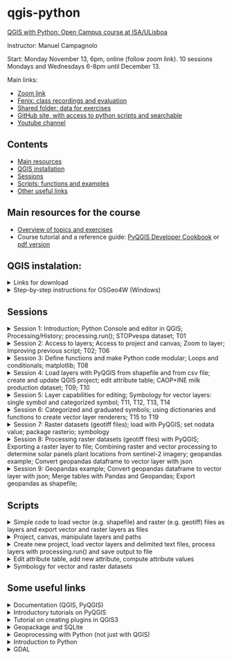 # qgis-python

[QGIS with Python: Open Campus course at ISA/ULisboa](https://www.isa-opencampus.pt/qgis-com-python)

Instructor: Manuel Campagnolo

Start: Monday November 13, 6pm, online (follow zoom link). 10 sessions Mondays and Wednesdays 6-8pm until December 13.

Main links:
* [Zoom link](https://videoconf-colibri.zoom.us/j/98394607195)
* [Fenix: class recordings and evaluation](https://fenix.isa.ulisboa.pt/courses/qwp-846413499991001)
* [Shared folder: data for exercises](https://ulisboa-my.sharepoint.com/:f:/g/personal/mlc_office365_ulisboa_pt/ElM7jQ_b__lEkznQ6mVRuhsBESim1iSIdK0v_7kXgvHw6A?e=UFWqMh)
* [GitHub site, with access to python scripts and searchable](https://github.com/isa-ulisboa/qgis-python)
* [Youtube channel](https://www.youtube.com/@qgisiwthpython)
  
## Contents

* [Main resources](#main-resources-for-the-course)
* [QGIS installation](#qgis-instalation)
* [Sessions](#sessions)
* [Scripts: functions and examples](#scripts)
* [Other useful links](#some-useful-links)

## Main resources for the course 

* [Overview of topics and exercises](overview_pyqgis_geopandas_rasterio.pdf)
* Course tutorial and a reference guide: [PyQGIS Developer Cookbook](https://docs.qgis.org/3.28/en/docs/pyqgis_developer_cookbook/index.html) or [pdf version](https://docs.qgis.org/testing/pdf/en/QGIS-testing-PyQGISDeveloperCookbook-en.pdf)

## QGIS instalation:
<details markdown="block">

  <summary> Links for download</summary>
  
*  **Windows**: Follow instructions for [installing QGIS via the OSGeo4W distribution manager](https://www.e-education.psu.edu/geog489/node/2294). You can also follow the video [install QGIS via OSGeo4W](https://www.youtube.com/watch?v=jtHnqvfa6is).
*  **MacOS**: Follow instructions from [Download QGIS](https://www.qgis.org/en/site/forusers/download.html)

</details>

<details markdown="block">
  
<summary> Step-by-step instructions for OSGeo4W (Windows)</summary>

Below are included step-by-step instruction for installing QGIS through OSGeo4W (Windows) and using OSGeo4W shell to install Python packages:
1. Downloading and installing QGIS (instructions for installing QGIS via the OSGeo4W distribution manager). [geog489](https://www.e-education.psu.edu/geog489/node/2294)
  - 1st: go to [download](https://qgis.org/en/site/forusers/download.html) and download OSGeo4W Network installer (Window users)
  - 2nd: execute the downloaded file `osgeo4w-setup.exe` (follow instructions in [https://www.e-education.psu.edu/geog489/node/2294](https://www.e-education.psu.edu/geog489/node/2294)): this will take some time. Files will be typically installed in `C:\OSGeo4W`. Note: to uninstall OSGeo4W, run `osgeo4w-setup.exe` and choose advanced installation and choose the packages you want to uninstall (can choose all). Then delete OSGeo4W folder.
  - Important files that are created during installation:
    - `C:\OSGeo4W\OSGeo4W.bat` - This opens the OSGeo4W shell that can be used for executing python scripts from the command line.
    - `C:\OSGeo4W\bin\qgis-ltr-bin.exe` - This is the main QGIS executable that you need to run for starting QGIS 3.
    - Obs: we will execute scripts directly in QGIS, so the OSGeo4W shell (windows key+ OSGeo4W shell) will only be needed to install Python packages (see below).
2. To run the Python interpreter from the OSGeo4W shell one should execute `python-qgis-ltr` (you can exit with `quit()`).
  - [Installing pip](https://pip.pypa.io/en/stable/installation/): most likely not necessary since it should be included in the above installation
  - Installing a Python package that is not included in OSGeo4W: for example, install package `sklearn` (package for Data Science not included in OSGeo4W): 
    - 1st: open OSGeo4W shell (`window key` + `osgeo4w shell`);  
    - 2nd: execute `python -m pip install --user sklearn` in the OSGeo4W shell; 
    - 3rd: in the python console of QGIS do `import sklearn` to verify that it is loaded correctly (i.e. there is no error message)
    - Exercise: install package haversine (distances over the sphere).

</details>

## Sessions
<details markdown="block">

  <summary>Session 1: Introduction; Python Console and editor in QGIS; Processing/History; processing.run(); STOPvespa dataset; T01</summary>
  
  - Introduction to PyQGIS
  - Dataset STOPvespa. Download `T01_stopvespa_processing_run` from the [Shared folder](https://ulisboa-my.sharepoint.com/:f:/g/personal/mlc_office365_ulisboa_pt/ElM7jQ_b__lEkznQ6mVRuhsBESim1iSIdK0v_7kXgvHw6A?e=UFWqMh). The goal is to load and visualize the data, and create a QGIS project "by hand". Then, create the first script in Python to perform some simple operations: `extract by expression` and `extract by location`. To do this, one first execute the operations with tools in Processing/Toolbox, and then use Processing/History to copy the respective commands to the Python editor in the appropriate order. Those topics are described in the first playlist in the [@qgisiwthpython Youtube channel](https://www.youtube.com/@qgisiwthpython).

</details>

<details markdown="block">
<summary>Session 2: Access to layers; Access to project and canvas; Zoom to layer; Improving previous script; T02; T06</summary>

  - Accessing a QGIS project programmatically. Download `T02_stopvespa_project_canvas_layers` from the [shared folder](https://ulisboa-my.sharepoint.com/:f:/g/personal/mlc_office365_ulisboa_pt/ElM7jQ_b__lEkznQ6mVRuhsBESim1iSIdK0v_7kXgvHw6A?e=UFWqMh).
  - Improve script created by copy/paste from processing history in `T01_stopvespa_processing_run`: download `T06_stopvespa_redo_processing_run` from the [shared folder](https://ulisboa-my.sharepoint.com/:f:/g/personal/mlc_office365_ulisboa_pt/ElM7jQ_b__lEkznQ6mVRuhsBESim1iSIdK0v_7kXgvHw6A?e=UFWqMh).

</details>

<details markdown="block">
  <summary>Session 3: Define functions and make Python code modular; Loops and conditionals; matplotlib; T08 </summary>

  - Define functions and make Python code modular. Simplify code for the STOPvespa problem. Create a loop over wasp nest diameters and plot results with Python package `matplotlib`. Download `T08_stopvespa_proc_run_myfunctions` from the [shared folder](https://ulisboa-my.sharepoint.com/:f:/g/personal/mlc_office365_ulisboa_pt/ElM7jQ_b__lEkznQ6mVRuhsBESim1iSIdK0v_7kXgvHw6A?e=UFWqMh). 
  
</details>

<details markdown="block">
  <summary>Session 4: Load layers with PyQGIS from shapefile and from csv file; create and update QGIS project; edit attribute table; CAOP+INE milk production dataset; T09; T10 </summary>

  - Load layers with PyQGIS from shapefile and from csv file; Create and update QGIS project. Download `T04_stopvespa_create_project_add_layers` from the [shared folder](https://ulisboa-my.sharepoint.com/:f:/g/personal/mlc_office365_ulisboa_pt/ElM7jQ_b__lEkznQ6mVRuhsBESim1iSIdK0v_7kXgvHw6A?e=UFWqMh) for an exemple with the STOPvespa data set (csv with coordinates)
  - Same problem, but with different data sets, and a more compact code. Download `T09_caop_ine_create_project_add_layers` from the [shared folder](https://ulisboa-my.sharepoint.com/:f:/g/personal/mlc_office365_ulisboa_pt/ElM7jQ_b__lEkznQ6mVRuhsBESim1iSIdK0v_7kXgvHw6A?e=UFWqMh) for an exemple with a new data set (CAOP, Milk production per county from INE). In this case the csv file does not have coordinates.
  - For the Milk production problem described in [T09 problem description](T09/problem_description.md), one needs to `edit` and `join` attribute tables. Download `T10_caop_ine_edit_and_join_layers` from the [shared folder](https://ulisboa-my.sharepoint.com/:f:/g/personal/mlc_office365_ulisboa_pt/ElM7jQ_b__lEkznQ6mVRuhsBESim1iSIdK0v_7kXgvHw6A?e=UFWqMh) to see how one can extend the code in T09 to do this.
    
</details>

<details markdown="block">
  <summary>Session 5: Layer capabilities for editing; Symbology for vector layers: single symbol and categorized symbol; T11, T12, T13, T14 </summary>
  
  - The appearance of the layer is given by `layer.renderer()`: this includes symbols associated to the layer. Symbols are classes which take care of drawing of visual representation of features, while renderers determine what symbol will be used for a particular feature. Symbols are generated from classes `QgsMarkerSymbol`, `QgsLineSymbol` and `QgsFillSymbol` depending on the geometry of the feature. The following table show the combinations of geometries and types for single, categorized and graduated renderers [geometry vs type](vector_layers_symbols.png).
  
</details>

<details markdown="block">
  <summary>Session 6: Categorized and graduated symbols; using dictionaries and functions to create vector layer renderers; T15 to T19 </summary>
  
  - T15, an improvement of T14. A dictionary is created to hold the categories for the renderer. Therefore, one can create a dictionary with an arbitrary number of categories and call a function to convert that dictionary into a renderer to change the layer's legend.
  - T16: Graduated symbols. In this example, we use a color ramp similarly to what is done "by hand" in QGIS. One can choose the color ramp, the number of classes and the classification method as in the symbology interface for graduated symbols. The code to define the  renderer is encapsulated in a function.
  - T17, an improvement of T16: since the INE milk production data set includes different types of milk, this scripts contains PyQt5 widgets to interact with the user so the user can choose which type of milk to use for the legend. `QInputDialog.getItem` is used to create a drop-down menu; `QMessageBox.question` is used to ask a yes/no question and store the answer; `QMessageBox.information`is used to convey information to the user through message boxes in QGIS.
  - T18:  Graduated symbols again, but this time a dictionary is created to hold each range of values of the attribute, the labels, etc, making the renderer more flexible than in T16.
  - T19: Graduated symbols still as in T18, but now, instead of creating a dictionary from scratch, there is a function that creates the dictionary. In this example, the function creates a dictionary with N ranges, where N is given by Sturges rule, and the symbol for each range is defined from a given colormap, with a formatted label. This approach provides increased flexibility in creating a graduated symbology.
  
</details>

<details markdown="block">
  <summary>Session 7: Raster datasets (geotiff files); load with PyQGIS; set nodata value; package rasterio; symbology </summary>
  
  - T20: Read single band geotiff file (DEM) with `iface.addRasterLayer`; Extract information about layer (width, height, extent, nodata value); Set nodata value for layer; Contrast enhancement.
  - T21: As an alternative to using PYQGIS as in T20, the raster file can be opened and processed with Python package `rasterio`; Create histogram; Set nodata value with rasterio; Export raster with rasterio; Note that there is no direct way to convert a rasterio raster object into a QGIS raster layer.
  - T22: This is a continuation of T20 with the same DEM dataset; Instead of creating a gray symbology (default), one can create a `QgsSingleBandPseudoColorRenderer` and render the raster with colors.
  - T23: The input is a multiband raster (Sentinel 2 image with four 10 m resolution spectral bands); Load file and create a raster layer; Compute band statistics with PyQGIS;  Create color composites with PyQGIS and contrast enhancement (e.g. mean +/- standard error range)
  
</details>


<details markdown="block">
  <summary>Session 8: Processing raster datasets (geotiff files) with PyQGIS; Exporting a raster layer to file; Combining raster and vector processing to determine solar panels plant locations from sentinel-2 imagery; geopandas example; Convert geopandas dataframe to vector layer with json</summary>
  
  - T24: Clip raster (Sentinel-2 multiband image) by vector layer (county Alcoutim extracted from CAOP) with `gdal:cliprasterbymasklayer` (see two first operations in [this diagram](diagram_exercise_alcoutim.pdf)); Save raster layer as geotiff file with PyQGIS `QgsRasterFileWriter`.
  - T25: Consider the problem of determining the location of solar panels by analyzing Sentinel-2 10 m imagery with PyQGIS; Create script in PyQGIS to implement the sequence of steps in [this diagram](diagram_exercise_alcoutim.pdf) and obtain a vector layer with the approximate extension of industrial solar panels.
  
</details>


<details markdown="block">
  <summary>Session 9: Geopandas example; Convert geopandas dataframe to vector layer with json; Merge tables with Pandas and Geopandas; Export geopandas as shapefile; </summary>

Package **geopandas** is an extension of the widely used **pandas** package for data frames (tables). Geopandas tables have a special column called **geometry** that stores the geometry of the respective feature. 
  
  - T26: With this short example, it is shown how to read a shapefile with geopandas, how to perform simple manipulation of the data and do some geoprocessing, and how to convert a geopandas dataframe into a QGIS vector layer for easy visualization and further processing in QGIS.
  - T27: The goal of the exercise is to join by attributes a shapefile of counties and a table of wine production from each county. This could be done as in T11 with PyQGIS using tool `native:joinattributestable`. Here, instead, the shapefile and the tables are read with Pandas and Geopandas, and the tables are preprocessed with Pandas and merged with `merge`. Finally, the resulting merged table with geometries and wine production values is exported to a *shapefile* using Geopandas.
  - T28: The goal of the exercise is to create legends for the wine production for all the available years. The distribution of production values is very skewed so equal class intervals are not ideal. It would be easy to create a separate legend for each year as in T19 which uses Jenks to define the ranges of N classes for a graduated symbology. However, the legends for the different years would not be comparable since the ranges would be different. In this example, a commom symbology is created for all years. This is done in this example by reading the data with Geopandas, creating a list with all production values, and using Python `Jenkspy` package to compute the Jenks breaks for that list. Then, a unique dictionary of ranges for all years is created.  Finally, for any given year, that dictionary is used to create the graduated symbology renderer for the vector layer in QGIS that represents the prodution for that specific year. To visualize the different years, the script also includes lines of code to turn on/off the visibility of each layer as in T02.
  - T29: This script re-uses a large of the code from T28. The goal is to create automatically map outputs in format `pdf` or `png` with map, legend, scale bar and title. This is aplied to a single year but can be easily encapsulated in a *for loop* that would create a file per year, with all maps sharing the same legend. The script shows how PyQGIS has access to the QGIS Layout Manager.

</details>



## Scripts

<details markdown="block">
  <summary>Simple code to load vector (e.g. shapefile) and raster (e.g. geotiff) files as layers and export vector and raster layers as files </summary>

  - Create empty project:
    ```
    QgsProject.instance().clear()
    ```
  - Load shapefile as QGIS vector layer:
    ```
    # fn is the path to the file (e.g. with extension .shp)
    mylayer=iface.addVectorLayer(str(fn),'layer_name','ogr')
    ```
  - Load shapefile as *memory* QGIS vector layer:
    ```
    # fn is the path to the file (e.g. with extension .shp)
    mylayer=QgsVectorLayer(str(fn),"", "ogr")
    mylayer.selectAll()
    clone_layer = processing.run("native:saveselectedfeatures", {'INPUT': mylayer, 'OUTPUT': 'memory:'})['OUTPUT']
    mylayer.removeSelection()
    clone_layer.setName('layer_name')
    QgsProject().instance().addMapLayer(clone_layer)
    ```
  - Load geotiff as QGIS raster layer:
    ```
    # fn is the path to the file (e.g. with extension .tif)
    mylayer=iface.addRasterLayer(fn,'layer_name','gdal')
    ```
  - Load openstreetmaps (OSM) as QGIS raster layer:
    ```
    uri_OSM = 'type=xyz&url=https://tile.openstreetmap.org/{z}/{x}/{y}.png&zmax=19&zmin=0'
    iface.addRasterLayer(uri_OSM, "OpenStreetMap", "wms")
    ```
  - Save QGIS vector layer as shapefile:
    ```
    # fn is the path to the output file (e.g. with extension .shp)
    processing.run("native:savefeatures", {'INPUT':mylayer, 'OUTPUT':fn})
    ```
  - Save QGIS vector layer as shapefile (2nd alternative):
    ```
    # fn is the path to the output file (e.g. with extension .shp)
    # Driver name and encoding
    options = QgsVectorFileWriter.SaveVectorOptions()
    options.driverName = 'ESRI Shapefile'
    options.fileEncoding = 'UTF-8'
    # instance of QgsCoordinateTransformContext
    context = QgsProject.instance().transformContext()
    # write to file
    QgsVectorFileWriter.writeAsVectorFormatV3(mylayer, fn, context,options)
    ```
  - Export QGIS raster layer as geotiff:
    ```
    # fn is the path to the output file (e.g. with extension .tif)
    pipe = QgsRasterPipe()
    pipe.set(mylayer.dataProvider().clone())
    file_writer = QgsRasterFileWriter(str(fn))
    file_writer.writeRaster(pipe, mylayer.width(), mylayer.height(), mylayer.extent(), mylayer.crs())
    ```
  - Convert geopandas dataframe to QGIS vector layer:
    ```
    # gdf is a geopandas dataframe
    mylayer = QgsVectorLayer(gdf.to_json(),'layer_name',"ogr")
    QgsProject.instance().addMapLayer(mylayer)
    ```

</details>


<details markdown="block">
  <summary>Project, canvas, manipulate layers and paths</summary>

  Below, **it is supposed that there is already a project loaded in QGIS with vector layers**. The scripts below allow to manipulate those layers, zoom to layer, remove layers from the project, etc.

  - Function that returns the path to the current project:
    ```
    def my_project_path(my_project):
        """
            output: Path to the folder where the project is
        """
        # If there is a project, mufolder will be location of the project
        if my_project.fileName()!='':
            print('project', Path(my_project.fileName()).stem ,  'loaded')
            return Path(my_project.homePath())
        else:
            print('No project available')
            return 0 # exits main if there is no project available
    ```
    
  - Function that returns a layer which name matches a layer in the current project:
    ```
    def my_find_layer(ln):
        """
            tries to find a project layer which name is ln
        """
        layers=QgsProject().instance().mapLayersByName(ln)
        if len(layers)>1:
            print('Warning: there is more than one layer with name',ln)
            return layers[0]
        if len(layers)==1:
            return layers[0]
        print('Warning: no matches for', ln)
        return None
    ```
  - Function that finds a layer which name contains the string "approx_ln":
    ```
    def my_find_approx_layer(approx_ln):
        """
            tries to find a layer which name includes approx_ln
        """
        layers=QgsProject().instance().mapLayers().values() # dictionairy of all layers
        for layer in layers:
            ln=layer.name()
            if approx_ln in ln: # True if the layer name contains approx_ln
                return my_find_layer(ln)
        return None # in case no match is found
    ```
  - Function to zoom to the layer which name is layer_name:
    ```
    def my_zoom_to_layer(layer_name):
        """
            input: layer name
            works if the project crs is compatible with extent of the input layer
        """
        # Access layer in project if it exists
        mylayers=QgsProject().instance().mapLayersByName(layer_name)
        # mylayer is the first in the returned list
        if mylayers:
            mylayer=mylayers[0]
            # setproject CRS so it is the same as mylayer.crs()
            QgsProject.instance().setCrs(mylayer.crs())
            # Determine extent
            extent = mylayer.extent()
            iface.mapCanvas().setExtent(extent) 
            iface.mapCanvas().refresh()
    ```
  - Function that removes a layer from the project:
    ```
    def my_remove_layer(layer):
        """
            removes layer from project
        """
        if layer in QgsProject().instance().mapLayers().values():
            QgsProject().instance().removeMapLayer(layer.id())
    ```
</details>

<details markdown="block">
  <summary>Create new project, load vector layers and delimited text files, process layers with processing.run() and save output to file</summary>

  Functions below allow to process layers with `processing.run` and execute tools from QGIS processing toolbox. The best pratice while processing data consists in creating temporary layers until the final reult is obtained. Then, the final layer can be exported as a file (e.g. *shapefile*).
  - Function that creates an empty project, with a name and saves it to a qgz file:
    ```
    def my_create_project(my_folder,project_name):
        """
            Create new project, set title, and save
        """
        my_project=QgsProject.instance() # QgsProject
        my_project.clear() # Clear project 
        my_project.setTitle(project_name)
        project_file=str(my_folder/project_name)+'.qgz'
        # Save project to file
        my_project.write(project_file) # 
    ```
  - Function that reads a vector file, and adds to the project a clone of that file as a 'memory' layer:
    ```
    def my_add_to_memory_vector_layer_from_shapefile(fn,ln):
        """
             add and name vector layer from file
             fn: string: path_to_file
             ln: string: output layer name
             output: layer copied to memory layer
        """
        mylayer=QgsVectorLayer(str(fn),"", "ogr")
        mylayer.selectAll()
        clone_layer = processing.run("native:saveselectedfeatures", {'INPUT': mylayer, 'OUTPUT': 'memory:'})['OUTPUT']
        mylayer.removeSelection()
        clone_layer.setName(ln)
        QgsProject().instance().addMapLayer(clone_layer)
        return clone_layer
    ```
  - Function that reads a delimited text file (e.g. csv or txt), sets encoding to 'utf-8' and adds it as a layer to the project:
    ```
    def my_add_layer_from_csv(fn,ln,params):
        """
            reads csv file and adds to project
        """
        # create uri as string
        uri=fn.as_uri()+params
        # create and load layer
        mylayer = QgsVectorLayer(uri, '' , "delimitedtext")
        # encoding
        provider=mylayer.dataProvider()
        if provider.encoding()!='UTF-8':
            mylayer.dataProvider().setEncoding('UTF-8')
        # set name
        mylayer.setName(ln)
        # add to project
        QgsProject().instance().addMapLayer(mylayer)
        return mylayer
    ```
    An example of a call to this function (T11):
    ```
    params_ine='?delimiter=;&detectTypes=yes&geomType=none'
    ine=my_add_layer_from_csv(fn,'INE',params_ine)
    ```
  - Function that executes QGIS tool from processing toolbox with *processing.run*:
    ```
    def my_processing_run(operation,ln_input,dict_params,layer_name):
        """ 
            function to execute processing.run from a list of parameters
            it creates a temporary output (in memory)
            ln_input is either the input layer or the name (a string) of the input layer
            dict_params: dictionary with operation parameters except 'INPUT' and 'OUTPUT'
            layer_name: name for the output layer
            output: output QgsVectorLayer
        """
        dict_params['INPUT']=ln_input
        dict_params['OUTPUT']=QgsProcessing.TEMPORARY_OUTPUT
        mylayer=processing.run(operation,dict_params)['OUTPUT']
        mylayer.setName(layer_name)
        QgsProject().instance().addMapLayer(mylayer)
        return mylayer
    ```
    Example of a call to this function (T08):
    ```
    params={'PREDICATE':[1], 'INTERSECT':vespa_D}
    conc_D=my_processing_run("native:extractbylocation", caop, params, ln)
    ```
  - Function that exports a temporary layer to a file (e.g. a *shapefile*):
    ```
    def my_export_layer_as_file(vlayer,fn):
        """ 
            inputs: vector layer and path to output file
        """
        if isinstance(vlayer,QgsVectorLayer):
            # file path is converted into a string
            processing.run("native:savefeatures", {'INPUT':vlayer, 'OUTPUT':str(fn)})
    ```
</details>

<details markdown="block">
  <summary>Edit attribute table, add new attribute, compute attribute values</summary>

  Often, we need to make changes on vector layers in QGIS. Vector layers have attributes (aka fields) that correspond to the *columns* of the layer's **attribute table**. There is one special field which is the **geometry** and contains the geometry of each feature of the layer. The features correspond to the *rows* of the attribute table. Each feature has therefore a geometry (unless the layer is just a non spatial regular table) and has values for all attributes. 
  
  PyQGIS provides methods to add new attributes to the attribute table with `layer.addAttribute(fld)` where `fld` is an object of class `QgsField`. It also provides a method to delete attributes, with `layer.deleteAttribute(index_of_the_field)`. After changes are made, the layer needs to be updated with `layer.updateFields()`.
  
   To iterate over all features from a layer, on can use the *for loop* `for feat in layer.getFeatures():`. Then, the value of some attribute is accessible with `feat['attribute name']`. One can also add a new feature to the attribute table with `layer.addFeature(feat)` where `feat` is an object of class `QgsFeature`, or remove a feature with `layer.deleteFeature(id_of_the_feature)`. The geometry of some feature can be set or changed with `feat.setGeometry(geom)`or `layer.changeGeometry(id_of_the_feature,geom)`, where `geom`is an object of class `QgsGeometry`. After changes are made, the feature needs to be updated with `layer.updateFeature(feat)`.
  
  - Function that edits a vector layer and computes the values of one field as a function of the values of the other field (T10):
    ```
    def my_INE_preprocessing(layer):
        """
        Edits the vector layer and make some changes to it
        The goal is to compute the values of attribute di_co from the values of attribute NUTS_2013
        Only the values of NUTS_2013 with maximum length are of interest (those are the counties)
        """
        # 1st: determine maximum length of NUTS_2013
        maxDigits=0
        for feat in layer.getFeatures():
            if len(feat['NUTS_2013']) > maxDigits:
               maxDigits=len(feat['NUTS_2013'])
        
        # 2nd: for those, compute and store new 4-digit code (last 4 digits) in di_co
        with edit(layer):
            for feat in layer.getFeatures():
                if len(feat['NUTS_2013']) == maxDigits:
                    feat['di_co'] = feat['NUTS_2013'][-4:] # last 4 digits
                    # “update-after-change”
                    res=layer.updateFeature(feat) # 'res' to be silent
        # return output layer
        return layer
    ``` 
  - Function that adds a field to a layer and computes the values for that field as a function of the values of an existing field (T13):
    ```
    def my_add_string_attribute_and_compute_value(layer):
        '''
        input: layer
        creates a new field called 'produces' and computes its values from the values of an existing field 'Total'
        '''
        # Create new categorized attribute 'produces' with values 'yes' or 'no'
        fld=QgsField('produces',QVariant.String)
        with edit(layer):
            layer.addAttribute(fld) 
            layer.updateFields()
            for feat in layer.getFeatures():
                if feat['Total'] == 0:
                    feat['produces'] = 'no' 
                else:
                    feat['produces'] = 'yes' 
                # “update-after-change”
                layer.updateFeature(feat) # 'res' to be silent
                return layer
    ```
</details>

<details markdown="block">
  <summary>Symbology for vector and raster datasets</summary>

  - Function that creates a categorized legend for a vector layer from a dictionary; and function that creates a dictionary 
    ```
    def create_categorized_legend(vlayer,attrib,dict):
      '''
      input: 
      1.layer to render, 
      2. string: attribute to use, 
      3. dictionary for the legend with key=attribute value and entries 
      a) string: label, 
      b) QColor: color, 
      c) float: opacity
      no output
      '''
        # create categories from mydict
        categories=[] # empty list
        for myvalue, (mylabel,myQcolor, myopacity) in dict.items():
            mysymbol=QgsSymbol.defaultSymbol(vlayer.geometryType())
            mysymbol.setColor(myQcolor)
            mysymbol.setOpacity(myopacity)
            cat=QgsRendererCategory(myvalue, mysymbol, mylabel)
            categories.append(cat)
        # create renderer
        renderer = QgsCategorizedSymbolRenderer(attrib, categories)
        vlayer.setRenderer(renderer)
        # Refresh layer
        vlayer.triggerRepaint()

    # Function that creates a dictionary of random colors
    def create_random_categorized_dict(myListValues,colorMin=0,colorMax=255,opacity=1):
        '''
        function that creates dictionary from list of values
        requires package random
        '''
        myDict={} # initialize
        # creates dictionary: one entry per value in myListValues
        for val in myListValues:
            val = str(val) # to be sure it is a string
            myR=random.randint(colorMin,colorMax) 
            myG=random.randint(colorMin,colorMax)
            myB=random.randint(colorMin,colorMax)
            myQColor=QColor(myR,myG,myB)
            # insert a new entry to the dictionary
            myDict.update({val : (val,myQColor,opacity)})
        return myDict
    
    ```
    - Function that creates a symbology for a single band raster layer

    ```
    def create_raster_ramp_legend(lyr,dict, type='Linear'):
        ''' 
        legend for raster 
        type is 'Linear' (interpolated ramp), 'Discrete', 'Exact',...
        inputs: layer and dictionary with label: (color, limite)
        '''
        s = QgsRasterShader()
        #Then we instantiate the specialized ramp shader object:
        c = QgsColorRampShader()
        #We must name a type for the ramp shader. In this case we use an interpolatedshader:
        if (type=='Linear'): c.setColorRampType(QgsColorRampShader.Interpolated)
        if (type=='Discrete'): c.setColorRampType(QgsColorRampShader.Discrete)
        if (type=='Exact'): c.setColorRampType(QgsColorRampShader.Exact)
        #Now we’ll create a list hold our color ramp definition:
        i = []
        #Then we populate the list with color ramp color values corresponding to elevation value ranges:
        for label, (color, limite) in dict.items():
            i.append(QgsColorRampShader.ColorRampItem(limite, color, label)) #QColor(color), label))
        #Now we assign the color ramp to our shader:
        c.setColorRampItemList(i)
        #Now we tell the generic raster shader to use the color ramp:
        s.setRasterShaderFunction(c)
        #Next we create a raster renderer object with the shader:
        ps = QgsSingleBandPseudoColorRenderer(lyr.dataProvider(), 1, s)
        #We assign the renderer to the raster layer:
        lyr.setRenderer(ps)
        #Finally we add the layer to the canvas to view it:
        lyr.triggerRepaint()
        # should not be necessary
        iface.layerTreeView().refreshLayerSymbology(lyr.id())
        return lyr
    ```
 
</details>


## Some useful links
<details markdown="block">
  <summary> Documentation (QGIS, PyQGIS) </summary>

  * (main resource: tutorial and a reference guide) PyQGIS Developer Cookbook. [https://docs.qgis.org/3.28/en/docs/pyqgis_developer_cookbook/index.html](https://docs.qgis.org/3.28/en/docs/pyqgis_developer_cookbook/index.html) or [https://docs.qgis.org/testing/pdf/en/QGIS-testing-PyQGISDeveloperCookbook-en.pdf](https://docs.qgis.org/testing/pdf/en/QGIS-testing-PyQGISDeveloperCookbook-en.pdf)
  * Documentation for QGIS (also accessible through QGIS Python editor). [https://docs.qgis.org/3.28/en/docs/index.html](https://docs.qgis.org/3.28/en/docs/index.html)
  * QGIS Python API:  [https://qgis.org/pyqgis/master/core/index.html](https://qgis.org/pyqgis/master/core/index.html)

</details>

<details markdown="block">
  <summary> Introductory tutorials on PyQGIS </summary>
  
1. Broad range tutorials:
  * PyQGIS 101: Introduction to QGIS Python programming for non-programmers. [https://anitagraser.com/pyqgis-101-introduction-to-qgis-python-programming-for-non-programmers/](https://anitagraser.com/pyqgis-101-introduction-to-qgis-python-programming-for-non-programmers/)
  * Tutorial on QGIS 3 programming with Python (PyQGIS): [https://www.geodose.com/p/pyqgis.html](https://www.geodose.com/p/pyqgis.html)
  * QGIS Tutorials and Tips (with section on PyQGIS): [https://www.qgistutorials.com/en/index.html](https://www.qgistutorials.com/en/index.html)
  * Customizing QGIS with Python (Full Course Material) 3.16: [https://courses.spatialthoughts.com/pyqgis-in-a-day.html](https://courses.spatialthoughts.com/pyqgis-in-a-day.html)
  * QGIS Python course by Victor Olaya: [https://github.com/volaya/qgis-python-course](https://github.com/volaya/qgis-python-course)
  * Automating QGIS3 with Python: [https://www.udemy.com/course/automating-qgis-3xx-with-python/learn/lecture/15679972#overview](https://www.udemy.com/course/automating-qgis-3xx-with-python/learn/lecture/15679972#overview)
  * QGIS Python Tutorial (Open source options PyQGIS Tutorial): [https://www.youtube.com/watch?v=X-LvGvNor4E](https://www.youtube.com/watch?v=X-LvGvNor4E)
  * Course Unleash QGIS with Python, 2nd edition: [https://github.com/manuelcampagnolo/PyQGIS_2nd_edition](https://github.com/manuelcampagnolo/PyQGIS_2nd_edition)
  
2. More specific topics:
  * PyQGIS: Create and Print a Map Layout with Python: [https://opensourceoptions.com/pyqgis-create-and-print-a-map-layout-with-python/](https://opensourceoptions.com/pyqgis-create-and-print-a-map-layout-with-python/)
  * Symbolizing Vector and Raster Layers (2015): [https://www.gislounge.com/symbolizing-vector-and-raster-layers-qgis-python-programming-cookbook/](https://www.gislounge.com/symbolizing-vector-and-raster-layers-qgis-python-programming-cookbook/)
  * An Intro to the Earth Engine Python API [https://github.com/google/earthengine-community/blob/master/tutorials/intro-to-python-api/index.ipynb](https://github.com/google/earthengine-community/blob/master/tutorials/intro-to-python-api/index.ipynb)

</details>

<details markdown="block">
  <summary>  Tutorial on creating plugins in QGIS3 </summary>
  
* [https://www.qgistutorials.com/en/docs/3/building_a_python_plugin.html](https://www.qgistutorials.com/en/docs/3/building_a_python_plugin.html)
</details>

<details markdown="block"> 
  
  <summary> Geopackage and SQLite </summary>

* How to create and populate a geopackage in QGIS ([video](https://www.youtube.com/watch?v=rLLP7NImZsU))
* [Load geopackage layers with PyQGIS](https://anitagraser.com/pyqgis-101-introduction-to-qgis-python-programming-for-non-programmers/pyqgis-101-creating-functions-to-load-geopackage-layers/)
* [How do I do that in SpatialLite and SQLite](https://www.researchgate.net/profile/Arthur-Lembo/publication/313236676_How_do_I_do_that_in_SpatiaLiteSQLite_Illustrating_Classic_GIS_Tasks/links/5893493645851563f828e2de/How-do-I-do-that-in-SpatiaLite-SQLite-Illustrating-Classic-GIS-Tasks.pdf?_sg%5B0%5D=KV_noEuBaQYN_lsdLb8UHcCU0q0Qg1eb6XEsV_zS-EAJdcQ5lGHcDAp07kzuH8bY-ylR1EQmc_JzCwPeMFvO8w.sAO2zeigLecEIg79M9A8H-I8Xqnwkbd1eMEgq8M75MJIbEFy-VC2q_-NnURsSRpRZoxHXhXC8S1oj449J0l5Mw&_sg%5B1%5D=92xoHnfLzUsK1DLwsPzVTrFWy9wjdsZDvdkFL0Kcnur_fQCQSp09YG44puo5ezPLQdMA-M0KWKjbm34fx87kiuvNZ2r1nslGjaPYOxOWTbKJ.sAO2zeigLecEIg79M9A8H-I8Xqnwkbd1eMEgq8M75MJIbEFy-VC2q_-NnURsSRpRZoxHXhXC8S1oj449J0l5Mw&_iepl=) (many examples of spatial SQL queries)

</details>

<details markdown="block">
<summary> Geoprocessing with Python (not just with QGIS) </summary>
  
* Geocomputation with Python: [https://py.geocompx.org/](https://py.geocompx.org/). Note: if you have experience on geocomputation with R, check out [https://geocompx.org/](https://geocompx.org/) and the post [https://geocompx.org/post/2023/ogh23/](https://geocompx.org/post/2023/ogh23/) on "Geographic data analysis in R and Python: comparing code and outputs for vector data"
* [PyGIS - Open Source Spatial Programming & Remote Sensing](https://pygis.io/docs/a_intro.html); geowombat; geopandas; rasterio
* There are many available courses on geocomputation with Python, that explore the appropriate Python packages.
</details>

<details markdown="block">
<summary> Introduction to Python </summary>
  
* W3schools: [https://www.w3schools.com/python/exercise.asp](https://www.w3schools.com/python/exercise.asp)
* [Python Programming Beginner Tutorials by Corey Schafer](https://www.youtube.com/playlist?list=PL-osiE80TeTskrapNbzXhwoFUiLCjGgY7):

</details>

<details markdown="block">
<summary>GDAL</summary>
  
* An Introduction to GDAL: [https://www.youtube.com/watch?v=N_dmiQI1s24](https://www.youtube.com/watch?v=N_dmiQI1s24)
</details>
